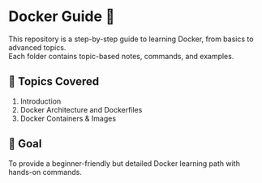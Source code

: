 # Docker Guide 🚀

This repository is a step-by-step guide to learning Docker, from basics to advanced topics.  
Each folder contains topic-based notes, commands, and examples.

## 📌 Topics Covered
1. Introduction
2. Docker Architecture and Dockerfiles
3. Docker Containers & Images

## 🎯 Goal
To provide a beginner-friendly but detailed Docker learning path with hands-on commands.
